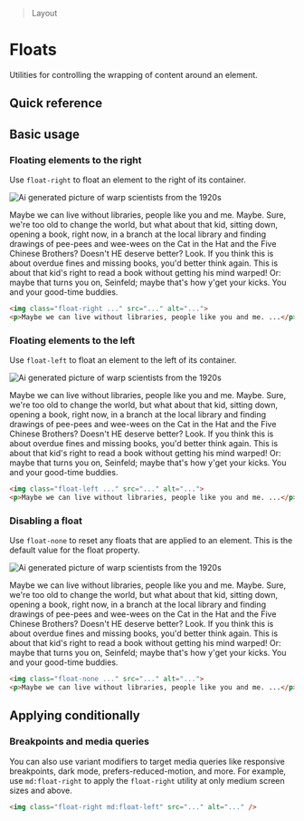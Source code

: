 > Layout

# Floats

Utilities for controlling the wrapping of content around an element.

## Quick reference

<qr-table />

## Basic usage

### Floating elements to the right
Use `float-right` to float an element to the right of its container.

<width-controller>
  <example-container>
    <img class="float-right w-144 ml-16 rounded-16" src="/images/20s-scientists.jpg" alt="Ai generated picture of warp scientists from the 1920s" />
    <p>Maybe we can live without libraries, people like you and me. Maybe. Sure, we're too old to change the world, but what about that kid, sitting down, opening a book, right now, in a branch at the local library and finding drawings of pee-pees and wee-wees on the Cat in the Hat and the Five Chinese Brothers? Doesn't HE deserve better? Look. If you think this is about overdue fines and missing books, you'd better think again. This is about that kid's right to read a book without getting his mind warped! Or: maybe that turns you on, Seinfeld; maybe that's how y'get your kicks. You and your good-time buddies.</p>
  </example-container>
</width-controller>

```html
<img class="float-right ..." src="..." alt="...">
<p>Maybe we can live without libraries, people like you and me. ...</p>
```

### Floating elements to the left
Use `float-left` to float an element to the left of its container.

<width-controller>
  <example-container>
    <img class="float-left w-144 mr-16 rounded-16" src="/images/20s-scientists.jpg" alt="Ai generated picture of warp scientists from the 1920s" />
    <p>Maybe we can live without libraries, people like you and me. Maybe. Sure, we're too old to change the world, but what about that kid, sitting down, opening a book, right now, in a branch at the local library and finding drawings of pee-pees and wee-wees on the Cat in the Hat and the Five Chinese Brothers? Doesn't HE deserve better? Look. If you think this is about overdue fines and missing books, you'd better think again. This is about that kid's right to read a book without getting his mind warped! Or: maybe that turns you on, Seinfeld; maybe that's how y'get your kicks. You and your good-time buddies.</p>
  </example-container>
</width-controller>

```html
<img class="float-left ..." src="..." alt="...">
<p>Maybe we can live without libraries, people like you and me. ...</p>
```

### Disabling a float
Use `float-none` to reset any floats that are applied to an element. This is the default value for the float property.

<width-controller>
  <example-container>
    <img class="float-none w-144 rounded-16" src="/images/20s-scientists.jpg" alt="Ai generated picture of warp scientists from the 1920s" />
    <p>Maybe we can live without libraries, people like you and me. Maybe. Sure, we're too old to change the world, but what about that kid, sitting down, opening a book, right now, in a branch at the local library and finding drawings of pee-pees and wee-wees on the Cat in the Hat and the Five Chinese Brothers? Doesn't HE deserve better? Look. If you think this is about overdue fines and missing books, you'd better think again. This is about that kid's right to read a book without getting his mind warped! Or: maybe that turns you on, Seinfeld; maybe that's how y'get your kicks. You and your good-time buddies.</p>
  </example-container>
</width-controller>

```html
<img class="float-none ..." src="..." alt="...">
<p>Maybe we can live without libraries, people like you and me. ...</p>
```

## Applying conditionally

### Breakpoints and media queries
You can also use variant modifiers to target media queries like responsive breakpoints, dark mode, prefers-reduced-motion, and more. For example, use `md:float-right` to apply the `float-right` utility at only medium screen sizes and above.

```html
<img class="float-right md:float-left" src="..." alt="..." />
```
